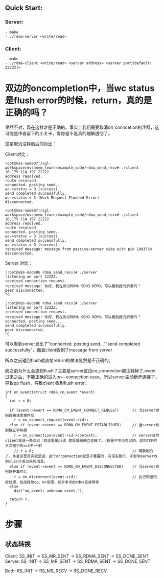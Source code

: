 ## Quick Start: ##

### Server: ###
    - make  
    - ./rdma-server <write/read>  

### Client: ###
    - make
    - ./rdma-client <write/read> <server address> <server port(default: 22222)>



# 双边的oncompletion中，当wc status是flush error的时候，return，真的是正确的吗？

果然不对，现在这样才是正确的，事实上我们需要取消on_conncetion的注释，这可能是作者留下的小关卡，看你是不是真的理解透彻了。

这是取消注释前后的对比：

Client对比：

```
root@k8s-node07:/sgl-workspace/nvshmem_learn/example_code/rdma_send_recv# ./client 10.179.114.197 22222
address resolved.
route resolved.
connected. posting send...
wc->status = 0 (success)
send completed successfully.
wc->status = 5 (Work Request Flushed Error)
disconnected.

root@k8s-node07:/sgl-workspace/nvshmem_learn/example_code/rdma_send_recv# ./client 10.179.114.197 22222
address resolved.
route resolved.
connected. posting send...
wc->status = 0 (success)
send completed successfully.
wc->status = 0 (success)
received message: message from passive/server side with pid 1093734
disconnected.
```

Server 对比：

```
[root@k8s-node06 rdma_send_recv]# ./server 
listening on port 22222.
received connection request.
received message: 你好，我在测试RDMA SEND DEMO，可以看到我的消息吗？
peer disconnected.
^C

[root@k8s-node06 rdma_send_recv]# ./server 
listening on port 22222.
received connection request.
received message: 你好，我在测试RDMA SEND DEMO，可以看到我的消息吗？
connected. posting send...
send completed successfully.
peer disconnected.
^C
```

可以看到server发出了"connected. posting send...""send completed successfully"，而且client收到了message from server

所以之前碰到flush就直接return的做法显然是不正确的。

而之前为什么会遇到flush？主要是server这边on_connection被注释掉了,event过来之后，不能正确的进入on—connection case。所以server主动断开连接了，导致qp flush，导致client 收到flush error。

```
int on_event(struct rdma_cm_event *event)
{
  int r = 0;

  if (event->event == RDMA_CM_EVENT_CONNECT_REQUEST)      // 当server收到连接请求事件后
    r = on_connect_request(event->id);
  else if (event->event == RDMA_CM_EVENT_ESTABLISHED)     // 当server收到建立事件后
    r = on_connection(event->id->context);                // server会向client发送一条欢迎（在这里是pid）意思就是确立连接了。（但是不写也可以的，这和TCP的三次握手的ack不一样）
    // r = 0;                                             // 啊我明白了，作者意思其实就是说，这个onconnection就是不重要的，有没有都行，不影响server收到client发过来的消息。
  else if (event->event == RDMA_CM_EVENT_DISCONNECTED)    // 当server收到断开事件后
    r = on_disconnect(event->id);                         // 执行销毁的后处理，包括释放qp、mr资源，断开本次的rdma连接等等
  else
    die("on_event: unknown event.");

  return r;
}
```


# 步骤

## 状态转换

Client: SS_INIT → SS_MR_SENT → SS_RDMA_SENT → SS_DONE_SENT
Server: SS_INIT → SS_MR_SENT → SS_RDMA_SENT → SS_DONE_SENT

Both:   RS_INIT → RS_MR_RECV → RS_DONE_RECV




